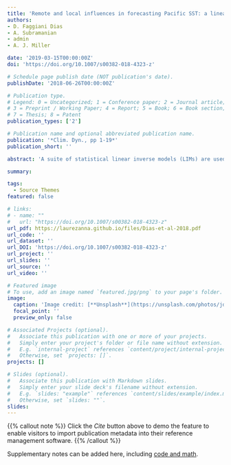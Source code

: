 ```yaml
---
title: 'Remote and local influences in forecasting Pacific SST: a linear inverse model and a multimodel ensemble study'
authors:
- D. Faggiani Dias
- A. Subramanian
- admin
- A. J. Miller

date: '2019-03-15T00:00:00Z'
doi: 'https://doi.org/10.1007/s00382-018-4323-z'

# Schedule page publish date (NOT publication's date).
publishDate: '2018-06-26T00:00:00Z'

# Publication type.
# Legend: 0 = Uncategorized; 1 = Conference paper; 2 = Journal article;
# 3 = Preprint / Working Paper; 4 = Report; 5 = Book; 6 = Book section;
# 7 = Thesis; 8 = Patent
publication_types: ['2']

# Publication name and optional abbreviated publication name.
publication: '*Clim. Dyn., pp 1-19*'
publication_short: ''

abstract: 'A suite of statistical linear inverse models (LIMs) are used to understand the remote and local SST variability that influences SST predictions over the North Pacific region. Observed monthly SST anomalies in the Pacific are used to construct different regional LIMs for seasonal to decadal predictions. The seasonal forecast skills of the LIMs are compared to that from three operational forecast systems in the North American Multi-Model Ensemble (NMME), revealing that the LIM has better skill in the Northeastern Pacific than NMME models. The LIM is also found to have comparable forecast skill for SST in the Tropical Pacific with NMME models. This skill, however, is highly dependent on the initialization month, with forecasts initialized during the summer having better skill than those initialized during the winter. The data are also bandpass filtered into seasonal, interannual and decadal time scales to identify the relationships between time scales using the structure of the propagator matrix. Moreover, we investigate the influence of the tropics and extra-tropics in the predictability of the SST over the region. The Extratropical North Pacific seems to be a source of predictability for the tropics on seasonal to interannual time scales, while the tropics enhance the forecast skill for the decadal component. These results indicate the importance of temporal scale interactions in improving the predictions on decadal timescales. Hence, we show that LIMs are not only useful as benchmarks for estimates of statistical skill, but also to isolate contributions to the forecast skills from different timescales, spatial scales or even model components.'

summary: 

tags:
  - Source Themes
featured: false

# links:
# - name: ""
#   url: "https://doi.org/10.1007/s00382-018-4323-z"
url_pdf: https://laurezanna.github.io/files/Dias-et-al-2018.pdf
url_code: ''
url_dataset: ''
url_DOI: 'https://doi.org/10.1007/s00382-018-4323-z'
url_project: ''
url_slides: ''
url_source: ''
url_video: ''

# Featured image
# To use, add an image named `featured.jpg/png` to your page's folder.
image:
  caption: 'Image credit: [**Unsplash**](https://unsplash.com/photos/jdD8gXaTZsc)'
  focal_point: ''
  preview_only: false

# Associated Projects (optional).
#   Associate this publication with one or more of your projects.
#   Simply enter your project's folder or file name without extension.
#   E.g. `internal-project` references `content/project/internal-project/index.md`.
#   Otherwise, set `projects: []`.
projects: []

# Slides (optional).
#   Associate this publication with Markdown slides.
#   Simply enter your slide deck's filename without extension.
#   E.g. `slides: "example"` references `content/slides/example/index.md`.
#   Otherwise, set `slides: ""`.
slides:
---
```


{{% callout note %}}
Click the _Cite_ button above to demo the feature to enable visitors to import publication metadata into their reference management software.
{{% /callout %}}

Supplementary notes can be added here, including [code and math](https://wowchemy.com/docs/content/writing-markdown-latex/).
